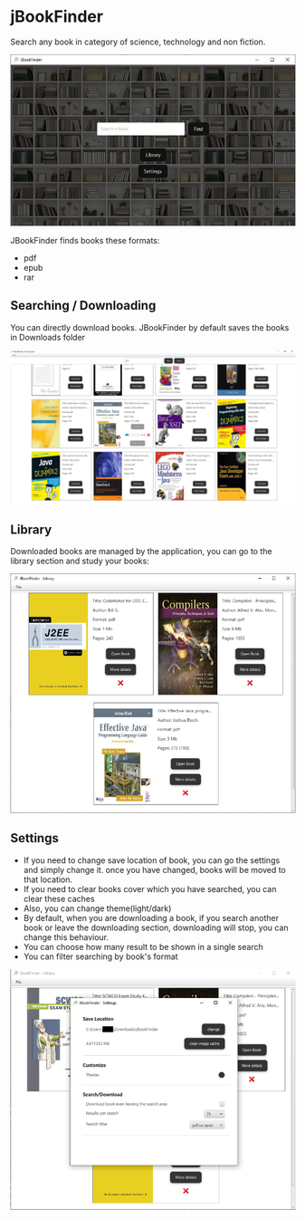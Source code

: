 # jBookFinder

Search any book in category of science, technology and non fiction.

![main](imgs/main.png "main page")

JBookFinder finds books these formats: 
- pdf
- epub
- rar

## Searching / Downloading

You can directly download books. JBookFinder by default saves the books in Downloads folder

![books](imgs/books.png "Found books page")

## Library

Downloaded books are managed by the application, you can go to the library section and study your books:

![library](imgs/library.png "library page")

## Settings

- If you need to change save location of book, you can go the settings and simply change it. once you have changed, books will be moved to that location.
- If you need to clear books cover which you have searched, you can clear these caches
- Also, you can change theme(light/dark)
- By default, when you are downloading a book, if you search another book or leave the downloading section, downloading will stop, you can change this behaviour.
- You can choose how many result to be shown in a single search
- You can filter searching by book's format

![settings](imgs/settings.png "settings page")
